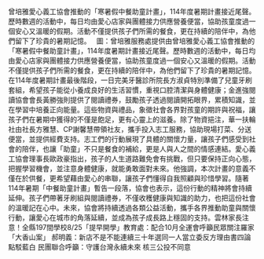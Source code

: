 曾培雅愛心義工協會推動的「寒暑假中餐助童計畫」，114年度暑期計畫接近尾聲。歷時數週的活動中，每日均由愛心店家與團體接力供應營養便當，協助孩童度過一個安心又溫暖的假期。活動不僅提供孩子們所需的餐食，更在持續的陪伴中，為他們留下了珍貴的暑期記憶。   圖：曾培雅服務處提供由曾培雅愛心義工協會推動的「寒暑假中餐助童計畫」，114年度暑期計畫接近尾聲。歷時數週的活動中，每日均由愛心店家與團體接力供應營養便當，協助孩童度過一個安心又溫暖的假期。活動不僅提供孩子們所需的餐食，更在持續的陪伴中，為他們留下了珍貴的暑期記憶。在114年度暑期計畫最後階段，一日完美牙醫診所院長方淑貞特別準備了兒童牙刷套組，希望孩子能從小養成良好的生活習慣，重視口腔清潔與身體健康；金進強閱讀協會會長黃勝強則提供了閱讀禮券，鼓勵孩子透過閱讀開拓眼界，累積知識，並在學習中培養正向能量。這些物資與禮品，象徵社會各界對孩童的期許與祝福，讓孩子們在暑期中獲得的不僅是飽足，更有心靈上的滋養。除了物資挹注，華一扶輪社由社長方雅慧、CP謝馨慧帶領社友，攜手投入志工服務，協助現場打菜、分送便當，並提供經費支持。志工們的行動展現了具體的關懷力量，讓孩子們感受到社會的陪伴，也讓「助童」不只是餐食的補給，更是人與人之間的情感連結。愛心義工協會理事長歐政豪指出，孩子的人生道路難免會有挑戰，但只要保持正向心態，把握學習機會，並注意身體健康，就能勇敢面對未來。他強調，本次計畫的意義不僅在於供餐，更希望藉由愛心的串聯，讓孩子們懂得自我照顧與珍惜學習。隨著114年暑期「中餐助童計畫」暫告一段落，協會也表示，這份行動的精神將會持續延伸。孩子們帶著牙刷組與閱讀禮券，不僅收穫健康與知識的助力，也把這份社會的溫暖記在心中。未來，協會將持續透過各類公益活動，攜手各界推動助童與關懷行動，讓愛心在城市的角落延續，並成為孩子成長路上穩固的支持。雲林家長注意！全縣197間學校8/25「提早開學」教育處：配合10月全運會呼籲民眾關注羅家「大香山案」 郝明義：新店不是不能連續三十年選同一人當立委反方理由書四論點駁藍白  民團聯合呼籲：守護台灣永續未來  核三公投不同意